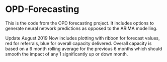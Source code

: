 # OPD-Forecasting

This is the code from the OPD forecasting project. It includes options to generate neural network predictions as opposed to the ARIMA modelling.

Update August 2019
Now includes plotting with ribbon for forecast values, red for referrals, blue for overall capacity delivered.
Overall capacity is based on a 6 month rolling average for the previous 6 months which should smooth the impact of any 1 significantly up or down month.
